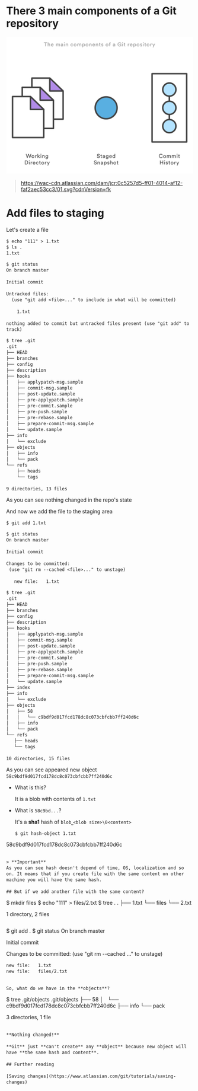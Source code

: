 # There 3 main components of a Git repository

![](/assets/main-components.png)
> https://wac-cdn.atlassian.com/dam/jcr:0c5257d5-ff01-4014-af12-faf2aec53cc3/01.svg?cdnVersion=fk


# Add files to staging

Let's create a file

```
$ echo "111" > 1.txt
$ ls .
1.txt
```

```
$ git status
On branch master

Initial commit

Untracked files:
  (use "git add <file>..." to include in what will be committed)

	1.txt

nothing added to commit but untracked files present (use "git add" to track)
```

```
$ tree .git
.git
├── HEAD
├── branches
├── config
├── description
├── hooks
│   ├── applypatch-msg.sample
│   ├── commit-msg.sample
│   ├── post-update.sample
│   ├── pre-applypatch.sample
│   ├── pre-commit.sample
│   ├── pre-push.sample
│   ├── pre-rebase.sample
│   ├── prepare-commit-msg.sample
│   └── update.sample
├── info
│   └── exclude
├── objects
│   ├── info
│   └── pack
└── refs
    ├── heads
    └── tags

9 directories, 13 files
```

As you can see nothing changed in the repo's state

And now we add the file to the staging area

 ```
 $ git add 1.txt
 ```
 
 ```
 $ git status
On branch master

Initial commit

Changes to be committed:
  (use "git rm --cached <file>..." to unstage)

	new file:   1.txt
 ``` 
 
 ```
 $ tree .git
.git
├── HEAD
├── branches
├── config
├── description
├── hooks
│   ├── applypatch-msg.sample
│   ├── commit-msg.sample
│   ├── post-update.sample
│   ├── pre-applypatch.sample
│   ├── pre-commit.sample
│   ├── pre-push.sample
│   ├── pre-rebase.sample
│   ├── prepare-commit-msg.sample
│   └── update.sample
├── index
├── info
│   └── exclude
├── objects
│   ├── 58
│   │   └── c9bdf9d017fcd178dc8c073cbfcbb7ff240d6c
│   ├── info
│   └── pack
└── refs
    ├── heads
    └── tags

10 directories, 15 files
```

As you can see appeared new object `58c9bdf9d017fcd178dc8c073cbfcbb7ff240d6c`

- What is this?

  It is a blob with contents of `1.txt`

- What is `58c9bd...`?

  It's a **sha1** hash of `blob⎵<blob size>\0<content>`
  ```
  $ git hash-object 1.txt
58c9bdf9d017fcd178dc8c073cbfcbb7ff240d6c
  ```
  
> **Important**
As you can see hash doesn't depend of time, OS, localization and so on. It means that if you create file with the same content on other machine you will have the same hash.

## But if we add another file with the same content?

```
$ mkdir files
$ echo "111" > files/2.txt
$ tree .
.
├── 1.txt
└── files
    └── 2.txt

1 directory, 2 files
```

```
$ git add .
$ git status
On branch master

Initial commit

Changes to be committed:
  (use "git rm --cached <file>..." to unstage)

	new file:   1.txt
	new file:   files/2.txt
```

So, what do we have in the **objects**?

```
$ tree .git/objects
.git/objects
├── 58
│   └── c9bdf9d017fcd178dc8c073cbfcbb7ff240d6c
├── info
└── pack

3 directories, 1 file
```

**Nothing changed!** 

**Git** just **can't create** any **object** because new object will have **the same hash and content**.

## Further reading

[Saving changes](https://www.atlassian.com/git/tutorials/saving-changes)




